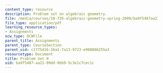 ```yaml
---
content_type: resource
description: Problem set on algebraic geometry.
file: /media/courses/18-726-algebraic-geometry-spring-2009/ba9f5487aa2199dd9bb95c3e1c7cec1c_MIT18_726s09_pset09.pdf
file_type: application/pdf
learning_resource_types:
- Assignments
ocw_type: OCWFile
parent_title: Assignments
parent_type: CourseSection
parent_uid: c1775d16-16a1-7a13-9723-e998886255a3
resourcetype: Document
title: Problem Set 9
uid: ba9f5487-aa21-99dd-9bb9-5c3e1c7cec1c
---
```

